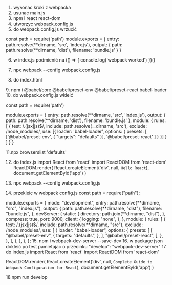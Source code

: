 1. wykonac kroki z webpacka
2. usunac main.js
3. npm i react react-dom
4. utworzyc webpack.config.js
5. do webpack.config.js wrzucić

const path = require('path')
module.exports = {
entry: path.resolve(**dirname, 'src', 'index.js'),
output: {
path: path.resolve(**dirname, 'dist'),
filename: 'bundle.js'
}
}

6. w index.js podmienić na
   (() => {
   console.log('webpack worked')
   })()

7. npx webpack --config webpack.config.js
8. do index.html
   <!DOCTYPE html>
   <html>

<head>
  <meta charset="utf-8">
  <title>Complete React Webpack Configuration</title>
  <meta name="viewport" content="width=device-width,initial-scale=1">
</head>

<body>
  <div id="app"></div>
  <script src="bundle.js" async defer></script>
</body>

</html>
9. npm i @babel/core @babel/preset-env @babel/preset-react babel-loader
10. do webpack.config.js wkleić

const path = require('path')

module.exports = {
entry: path.resolve(**dirname, 'src', 'index.js'),
output: {
path: path.resolve(**dirname, 'dist'),
filename: 'bundle.js'
},
module: {
rules: [
{
test: /\.(jsx|js)$/,
include: path.resolve(\_\_dirname, 'src'),
exclude: /node_modules/,
use: [{
loader: 'babel-loader',
options: {
presets: [
['@babel/preset-env', {
"targets": "defaults"
}],
'@babel/preset-react'
]
}
}]
}
]
}
}

11.npx browserslist 'defaults'

12. do index.js
    import React from 'react'
    import ReactDOM from 'react-dom'
    ReactDOM.render(
    React.createElement('div', null, `Hello React`),
    document.getElementById('app')
    )
13. npx webpack --config webpack.config.js

14. przekleic w webpack config.js
    const path = require("path");

module.exports = {
mode: "development",
entry: path.resolve(**dirname, "src", "index.js"),
output: {
path: path.resolve(**dirname, "dist"),
filename: "bundle.js",
},
devServer: {
static: {
directory: path.join(**dirname, "dist"),
},
compress: true,
port: 9000,
client: {
logging: "none",
},
},
module: {
rules: [
{
test: /\.(jsx|js)$/,
include: path.resolve(**dirname, "src"),
exclude: /node_modules/,
use: [
{
loader: "babel-loader",
options: {
presets: [
[
"@babel/preset-env",
{
targets: "defaults",
},
],
"@babel/preset-react",
],
},
},
],
},
],
},
}; 15. npm i webpack-dev-server --save-dev 16. w package json dokleić po test pamietajac o przecinku
"develop": "webpack-dev-server" 17. do index.js
import React from 'react'
import ReactDOM from 'react-dom'

ReactDOM.render(
React.createElement('div', null, `Complete Guide to Webpack Configuration for React`),
document.getElementById('app')
)

18.npm run develop
